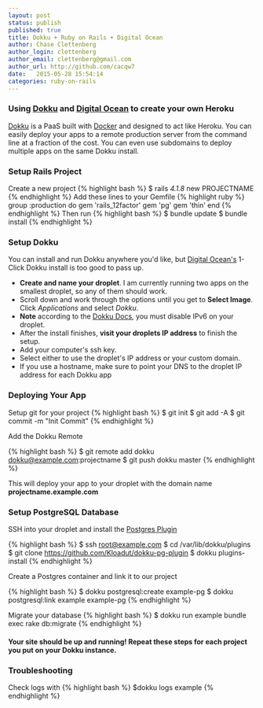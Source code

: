 ```yaml
---
layout: post
status: publish
published: true
title: Dokku + Ruby on Rails + Digital Ocean
author: Chase Clettenberg
author_login: clettenberg
author_email: clettenberg@gmail.com
author_url: http://github.com/cacqw7
date:   2015-05-28 15:54:14
categories: ruby-on-rails
---
```


### Using [Dokku](https://github.com/progrium/dokku) and [Digital Ocean](https://www.digitalocean.com/?refcode=e88ec69754d1) to create your own Heroku

[Dokku](https://github.com/progrium/dokku) is a PaaS built with [Docker](https://www.docker.com/) and designed to act like Heroku. You can easily deploy your apps to a remote production server from the command line at a fraction of the cost. You can even use subdomains to deploy multiple apps on the same Dokku install.

### Setup Rails Project
Create a new project
{% highlight bash %}
$ rails _4.1.8_ new PROJECTNAME
{% endhighlight %}
Add these lines to your Gemfile
{% highlight ruby %}
group :production do
 gem 'rails_12factor'
 gem 'pg'
 gem 'thin'
end
{% endhighlight %}
Then run
{% highlight bash %}
$ bundle update
$ bundle install
{% endhighlight %}
### Setup Dokku

You can install and run Dokku anywhere you'd like, but [Digital Ocean's](https://www.digitalocean.com/?refcode=e88ec69754d1) 1-Click Dokku install is too good to pass up.

* **Create and name your droplet**. I am currently running two apps on the smallest droplet, so any of them should work.
* Scroll down and work through the options until you get to **Select Image**. Click *Applications* and select *Dokku*.
* **Note** according to the [Dokku Docs](http://progrium.viewdocs.io/dokku/getting-started/install/digitalocean), you must disable IPv6 on your droplet.
* After the install finishes, **visit your droplets IP address** to finish the setup.
* Add your computer's ssh key.
* Select either to use the droplet's IP address or your custom domain.
* If you use a hostname, make sure to point your DNS to the droplet IP address for each Dokku app

### Deploying Your App
Setup git for your project
{% highlight bash %}
$ git init
$ git add -A
$ git commit -m "Init Commit"
{% endhighlight %}

Add the Dokku Remote

{% highlight bash %}
$ git remote add dokku dokku@example.com:projectname
$ git push dokku master
{% endhighlight %}

This will deploy your app to your droplet with the domain name **projectname.example.com**

### Setup PostgreSQL Database

SSH into your droplet and install the [Postgres Plugin](https://github.com/Kloadut/dokku-pg-plugin)

{% highlight bash %}
$ ssh root@example.com
$ cd /var/lib/dokku/plugins
$ git clone https://github.com/Kloadut/dokku-pg-plugin
$ dokku plugins-install
{% endhighlight %}

Create a Postgres container and link it to our project

{% highlight bash %}
$ dokku postgresql:create example-pg
$ dokku postgresql:link example example-pg
{% endhighlight %}

Migrate your database
{% highlight bash %}
$ dokku run example bundle exec rake db:migrate
{% endhighlight %}
#### Your site should be up and running! Repeat these steps for each project you put on your Dokku instance.

### Troubleshooting
Check logs with
{% highlight bash %}
$dokku logs example
{% endhighlight %}
